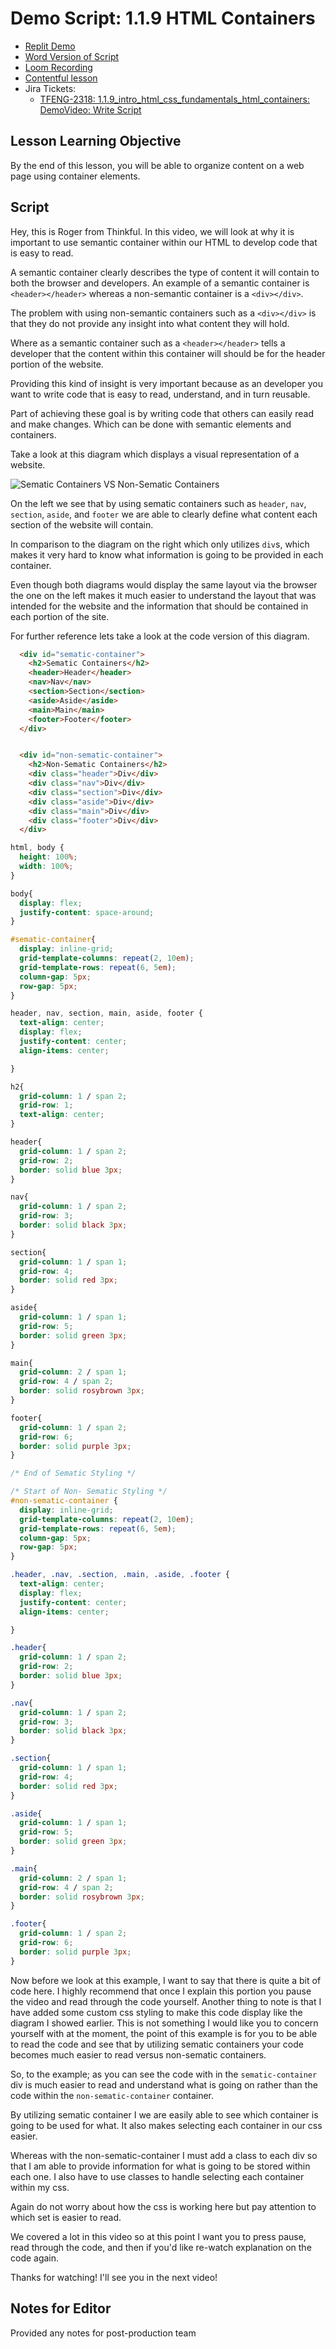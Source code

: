# Demo Script: 1.1.9 HTML Containers

* [Replit Demo](https://replit.com/@mrrocampbell/1-1-9HTML-Containers#index.html)
* [Word Version of Script](https://chegg-my.sharepoint.com/:w:/p/rocampbell/EQRbRCobKDlOnJJkAfzEV5kBkFOeZOmTW15Td42SMaSS7A?e=19nSKr)
* [Loom Recording](https://www.loom.com/share/b48966ea62d6422ea5343e5fc67f6f9d)
* [Contentful lesson](https://overview.thinkful.com/preview/JS-MODULAR/version/1/introduction-to-web-development/guild-b2b-eng-module-introduction-html-css-fundamentals/modeng-html-containers)
* Jira Tickets:
  * [TFENG-2318: 1.1.9_intro_html_css_fundamentals_html_containers: DemoVideo: Write Script](https://chegg.atlassian.net/browse/TFENG-2318)

## Lesson Learning Objective
By the end of this lesson, you will be able to organize content on a web page using container elements.

## Script

Hey, this is Roger from Thinkful. In this video, we will look at why it is important to use semantic container within our HTML to develop code that is easy to read.

A semantic container clearly describes the type of content it will contain to both the browser and developers. An example of  a semantic container is `<header></header>` whereas a non-semantic container is a `<div></div>`.

The problem with using non-semantic containers such as a `<div></div>` is that they do not provide any insight into what content they will hold.

Where as a semantic container such as a `<header></header>` tells a developer that the content within this container will should be for the header portion of the website.

Providing this kind of insight is very important because as an developer you want to write code that is easy to read, understand, and in turn reusable.

Part of achieving these goal is by writing code that others can easily read and make changes. Which can be done with semantic elements and containers.

Take a look at this diagram which displays a visual representation of a website.

![Sematic Containers VS Non-Sematic Containers](/Users/rogercampbellii/gemstack/clients/chegg/demo-scripts/1-web-development-certificate/1-intro-html-css/assets/1-1-9/sematic-containers-vs-non-sematic-containers-transparent.png)

On the left we see that by using sematic containers such as `header`, `nav`, `section`, `aside`, and `footer` we are able to clearly define what content each section of the website will contain.

In comparison to the diagram on the right which only utilizes `div`s, which makes it very hard to know what information is going to be provided in each container.

Even though both diagrams would display the same layout via the browser the one on the left makes it much easier to understand the layout that was intended for the website and the information that should be contained in each portion of the site.

For further reference lets take a look at the code version of this diagram.

```html
  <div id="sematic-container">
    <h2>Sematic Containers</h2>
    <header>Header</header>
    <nav>Nav</nav>
    <section>Section</section>
    <aside>Aside</aside>
    <main>Main</main>
    <footer>Footer</footer>
  </div>


  <div id="non-sematic-container">
    <h2>Non-Sematic Containers</h2>
    <div class="header">Div</div>
    <div class="nav">Div</div>
    <div class="section">Div</div>
    <div class="aside">Div</div>
    <div class="main">Div</div>
    <div class="footer">Div</div>
  </div>
```

```css
html, body {
  height: 100%;
  width: 100%;
}

body{
  display: flex;
  justify-content: space-around;
}

#sematic-container{
  display: inline-grid;
  grid-template-columns: repeat(2, 10em);
  grid-template-rows: repeat(6, 5em);
  column-gap: 5px;
  row-gap: 5px;
}

header, nav, section, main, aside, footer {
  text-align: center;
  display: flex;
  justify-content: center;
  align-items: center;

}

h2{
  grid-column: 1 / span 2;
  grid-row: 1; 
  text-align: center;
}

header{
  grid-column: 1 / span 2;
  grid-row: 2;
  border: solid blue 3px;
}

nav{
  grid-column: 1 / span 2;
  grid-row: 3;
  border: solid black 3px;
}

section{
  grid-column: 1 / span 1;
  grid-row: 4;
  border: solid red 3px;
}

aside{
  grid-column: 1 / span 1;
  grid-row: 5;
  border: solid green 3px;
}

main{
  grid-column: 2 / span 1;
  grid-row: 4 / span 2;
  border: solid rosybrown 3px;
}

footer{
  grid-column: 1 / span 2;
  grid-row: 6;
  border: solid purple 3px; 
}

/* End of Sematic Styling */

/* Start of Non- Sematic Styling */
#non-sematic-container {
  display: inline-grid;
  grid-template-columns: repeat(2, 10em);
  grid-template-rows: repeat(6, 5em);
  column-gap: 5px;
  row-gap: 5px;
}

.header, .nav, .section, .main, .aside, .footer {
  text-align: center;
  display: flex;
  justify-content: center;
  align-items: center;

}

.header{
  grid-column: 1 / span 2;
  grid-row: 2;
  border: solid blue 3px;
}

.nav{
  grid-column: 1 / span 2;
  grid-row: 3;
  border: solid black 3px;
}

.section{
  grid-column: 1 / span 1;
  grid-row: 4;
  border: solid red 3px;
}

.aside{
  grid-column: 1 / span 1;
  grid-row: 5;
  border: solid green 3px;
}

.main{
  grid-column: 2 / span 1;
  grid-row: 4 / span 2;
  border: solid rosybrown 3px;
}

.footer{
  grid-column: 1 / span 2;
  grid-row: 6;
  border: solid purple 3px;
}

```

Now before we look at this example, I want to say that there is quite a bit of code here. I highly recommend that once I explain this portion you pause the video and read through the code yourself. Another thing to note is that I have added some custom css styling to make this code display like the diagram I showed earlier. This is not something I would like you to concern yourself with at the moment, the point of this example is for you to be able to read the code and see that by utilizing sematic containers your code becomes much easier to read versus non-sematic containers.

So, to the example; as you can see the code with in the `sematic-container` div is much easier to read and understand what is going on rather than the code within the `non-sematic-container` container.

By utilizing sematic container I we are easily able to see which container is going to be used for what. It also makes selecting each container in our css easier.

Whereas with the non-sematic-container I must add a class to each div so that I am able to provide information for what is going to be stored within each one. I also have to use classes to handle selecting each container within my css.

Again do not worry about how the css is working here but pay attention to which set is easier to read.

We covered a lot in this video so at this point I want you to press pause, read through the code, and then if you'd like re-watch explanation on the code again.

Thanks for watching! I'll see you in the next video!

## Notes for Editor

Provided any notes for post-production team